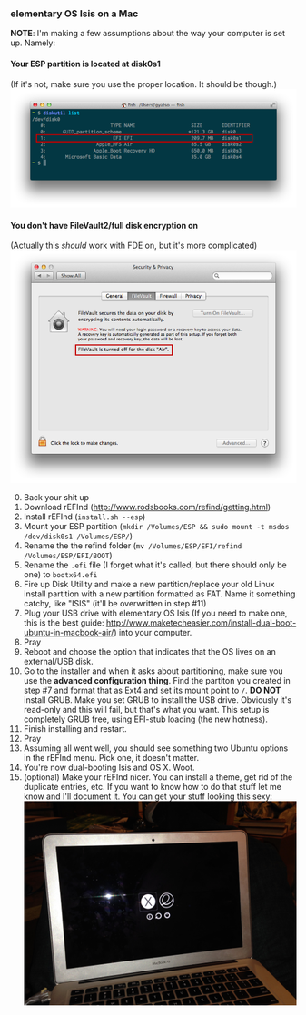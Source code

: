 ### elementary OS Isis on a Mac

**NOTE**: I'm making a few assumptions about the way your computer is set up. Namely:

#### Your ESP partition is located at disk0s1
(If it's not, make sure you use the proper location. It should be though.)
![wheres-esp](img/wheres-esp.png)

#### You don't have FileVault2/full disk encryption on
(Actually this *should* work with FDE on, but it's more complicated)
![no-fde](img/no-fde.png)

0. Back your shit up
1. Download rEFInd (http://www.rodsbooks.com/refind/getting.html)
2. Install rEFInd (`install.sh --esp`)
3. Mount your ESP partition (`mkdir /Volumes/ESP && sudo mount -t msdos /dev/disk0s1 /Volumes/ESP/`)
4. Rename the the refind folder (`mv /Volumes/ESP/EFI/refind /Volumes/ESP/EFI/BOOT`)
5. Rename the `.efi` file (I forget what it's called, but there should only be one) to `bootx64.efi`
6. Fire up Disk Utility and make a new partition/replace your old Linux install partition with a new partition formatted as FAT. Name it something catchy, like "ISIS" (it'll be overwritten in step #11)
7. Plug your USB drive with elementary OS Isis (If you need to make one, this is the best guide: http://www.maketecheasier.com/install-dual-boot-ubuntu-in-macbook-air/) into your computer.
8. Pray
9. Reboot and choose the option that indicates that the OS lives on an external/USB disk.
10. Go to the installer and when it asks about partitioning, make sure you use the **advanced configuration thing**. Find the partiton you created in step #7 and format that as Ext4 and set its mount point to `/`. **DO NOT** install GRUB. Make you set GRUB to install the USB drive. Obviously it's read-only and this will fail, but that's what you want. This setup is completely GRUB free, using EFI-stub loading (the new hotness).
11. Finish installing and restart.
12. Pray
13. Assuming all went well, you should see something two Ubuntu options in the rEFInd menu. Pick one, it doesn't matter.
14. You're now dual-booting Isis and OS X. Woot.
15. (optional) Make your rEFInd nicer. You can install a theme, get rid of the duplicate entries, etc. If you want to know how to do that stuff let me know and I'll document it. You can get your stuff looking this sexy:
![no-fde](img/finished-product.jpg)
